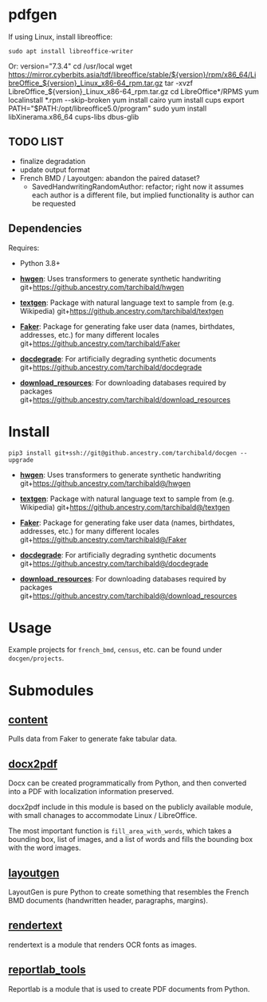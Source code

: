 # pdfgen

If using Linux, install libreoffice:

    sudo apt install libreoffice-writer
    
Or:
    version="7.3.4"
    cd /usr/local
    wget https://mirror.cyberbits.asia/tdf/libreoffice/stable/${version}/rpm/x86_64/LibreOffice_${version}_Linux_x86-64_rpm.tar.gz
    tar -xvzf LibreOffice_${version}_Linux_x86-64_rpm.tar.gz
    cd LibreOffice*/RPMS
    yum localinstall *.rpm --skip-broken
    yum install cairo
    yum install cups
    export PATH="$PATH:/opt/libreoffice5.0/program"
    sudo yum install libXinerama.x86_64 cups-libs dbus-glib

## TODO LIST
* finalize degradation
* update output format
* French BMD / Layoutgen: abandon the paired dataset? 
  * SavedHandwritingRandomAuthor: refactor; right now it assumes each author is a different file, but implied functionality is author can be requested

## Dependencies
Requires:

* Python 3.8+

* [**hwgen**](https://github.ancestry.com/tarchibald/hwgen): Uses transformers to generate synthetic handwriting
  git+https://github.ancestry.com/tarchibald/hwgen
    
* [**textgen**](https://github.ancestry.com/tarchibald/textgen): Package with natural language text to sample from (e.g. Wikipedia)
  git+https://github.ancestry.com/tarchibald/textgen

* [**Faker**](https://github.ancestry.com/tarchibald/Faker): Package for generating fake user data (names, birthdates, addresses, etc.) for many different locales
  git+https://github.ancestry.com/tarchibald/Faker

* [**docdegrade**](https://github.ancestry.com/tarchibald/docdegrade): For artificially degrading synthetic documents
  git+https://github.ancestry.com/tarchibald/docdegrade

* [**download_resources**](https://github.ancestry.com/tarchibald/download_resources): For downloading databases required by packages
  git+https://github.ancestry.com/tarchibald/download_resources

# Install
    
    pip3 install git+ssh://git@github.ancestry.com/tarchibald/docgen --upgrade

* [**hwgen**](https://github.ancestry.com/tarchibald@/hwgen): Uses transformers to generate synthetic handwriting
  git+https://github.ancestry.com/tarchibald@/hwgen
    
* [**textgen**](https://github.ancestry.com/tarchibald@/textgen): Package with natural language text to sample from (e.g. Wikipedia)
  git+https://github.ancestry.com/tarchibald@/textgen

* [**Faker**](https://github.ancestry.com/tarchibald@/Faker): Package for generating fake user data (names, birthdates, addresses, etc.) for many different locales
  git+https://github.ancestry.com/tarchibald@/Faker

* [**docdegrade**](https://github.ancestry.com/tarchibald@/docdegrade): For artificially degrading synthetic documents
  git+https://github.ancestry.com/tarchibald@/docdegrade

* [**download_resources**](https://github.ancestry.com/tarchibald@/download_resources): For downloading databases required by packages
  git+https://github.ancestry.com/tarchibald@/download_resources

# Usage

Example projects for `french_bmd`, `census`, etc. can be found under `docgen/projects`.

# Submodules
## [**content**](https://github.ancestry.com/Tahlor/docgen/tree/master/docgen/content)

Pulls data from Faker to generate fake tabular data.


## [**docx2pdf**](https://github.ancestry.com/Tahlor/docgen/tree/master/docgen/docx2pdf)
Docx can be created programmatically from Python, and then converted into a PDF with localization information preserved.

docx2pdf include in this module is based on the publicly available module, with small chanages to accommodate Linux / LibreOffice. 

The most important function is `fill_area_with_words`, which takes a bounding box, list of images, and a list of words and 
fills the bounding box with the word images.

## [**layoutgen**](https://github.ancestry.com/Tahlor/docgen/tree/master/docgen/layoutgen)

LayoutGen is pure Python to create something that resembles the French BMD documents (handwritten header, paragraphs, margins).

## [**rendertext**](https://github.ancestry.com/Tahlor/docgen/tree/master/docgen/rendertext)
rendertext is a module that renders OCR fonts as images.

## [**reportlab_tools**](https://github.ancestry.com/Tahlor/docgen/tree/master/docgen/reportlab_tools)

Reportlab is a module that is used to create PDF documents from Python.

